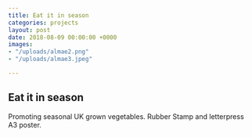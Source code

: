 ```yaml
---
title: Eat it in season
categories: projects
layout: post
date: 2018-08-09 00:00:00 +0000
images:
- "/uploads/almae2.png"
- "/uploads/almae3.jpeg"

---
```

## Eat it in season

Promoting seasonal UK grown vegetables. Rubber Stamp and letterpress A3 poster.